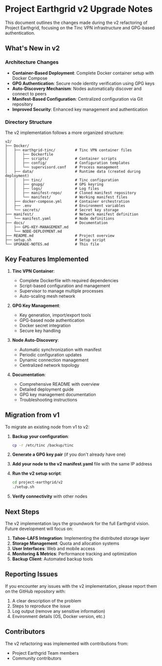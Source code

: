 # Project Earthgrid v2 Upgrade Notes

This document outlines the changes made during the v2 refactoring of Project Earthgrid, focusing on the Tinc VPN infrastructure and GPG-based authentication.

## What's New in v2

### Architecture Changes

- **Container-Based Deployment**: Complete Docker container setup with Docker Compose
- **GPG Authentication**: Secure node identity verification using GPG keys
- **Auto-Discovery Mechanism**: Nodes automatically discover and connect to peers
- **Manifest-Based Configuration**: Centralized configuration via Git repository
- **Improved Security**: Enhanced key management and authentication

### Directory Structure

The v2 implementation follows a more organized structure:

```
v2/
├── Docker/
│   ├── earthgrid-tinc/         # Tinc VPN container files
│   │   ├── Dockerfile
│   │   ├── scripts/            # Container scripts
│   │   ├── config/             # Configuration templates
│   │   └── supervisord.conf    # Process management
│   ├── data/                   # Runtime data (created during deployment)
│   │   ├── tinc/               # Tinc configuration
│   │   ├── gnupg/              # GPG keyring
│   │   ├── logs/               # Log files
│   │   ├── manifest-repo/      # Cloned manifest repository
│   │   └── manifest/           # Working manifest files
│   ├── docker-compose.yml      # Container orchestration
│   ├── .env                    # Environment variables
│   └── secrets/                # Secret key storage
├── manifest/                   # Network manifest definition
│   └── manifest.yaml           # Node definitions
├── docs/                       # Documentation
│   ├── GPG-KEY-MANAGEMENT.md
│   └── NODE-DEPLOYMENT.md
├── README.md                   # Project overview
├── setup.sh                    # Setup script
└── UPGRADE-NOTES.md            # This file
```

## Key Features Implemented

1. **Tinc VPN Container**:
   - Complete Dockerfile with required dependencies
   - Script-based configuration and management
   - Supervisor to manage multiple processes
   - Auto-scaling mesh network

2. **GPG Key Management**:
   - Key generation, import/export tools
   - GPG-based node authentication
   - Docker secret integration
   - Secure key handling

3. **Node Auto-Discovery**:
   - Automatic synchronization with manifest
   - Periodic configuration updates
   - Dynamic connection management
   - Centralized network topology

4. **Documentation**:
   - Comprehensive README with overview
   - Detailed deployment guide
   - GPG key management documentation
   - Troubleshooting instructions

## Migration from v1

To migrate an existing node from v1 to v2:

1. **Backup your configuration**:
   ```bash
   cp -r /etc/tinc /backup/tinc
   ```

2. **Generate a GPG key pair** (if you don't already have one)

3. **Add your node to the v2 manifest.yaml** file with the same IP address

4. **Run the v2 setup script**:
   ```bash
   cd project-earthgrid/v2
   ./setup.sh
   ```

5. **Verify connectivity** with other nodes

## Next Steps

The v2 implementation lays the groundwork for the full Earthgrid vision. Future development will focus on:

1. **Tahoe-LAFS Integration**: Implementing the distributed storage layer
2. **Storage Management**: Quota and allocation systems
3. **User Interfaces**: Web and mobile access
4. **Monitoring & Metrics**: Performance tracking and optimization
5. **Backup Client**: Automated backup tools

## Reporting Issues

If you encounter any issues with the v2 implementation, please report them on the GitHub repository with:

1. A clear description of the problem
2. Steps to reproduce the issue
3. Log output (remove any sensitive information)
4. Environment details (OS, Docker version, etc.)

## Contributors

The v2 refactoring was implemented with contributions from:

- Project Earthgrid Team members
- Community contributors